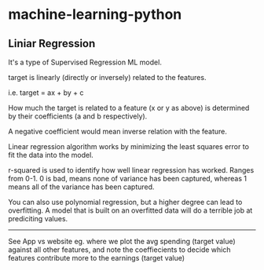 # machine-learning-python

## Liniar Regression

It's a type of Supervised Regression ML model.

target is linearly (directly or inversely) related to the features.

i.e. target = ax + by + c

How much the target is related to a feature (x or y as above) is determined by 
their coefficients (a and b respectively).

A negative coefficient would mean inverse relation with the feature.

Linear regression algorithm works by minimizing the least squares error to fit the data into the model.

r-squared is used to identify how well linear regression has worked. Ranges from 0-1. 0 is bad, means none of variance has been captured, whereas 1 means all of the variance has been captured.

You can also use polynomial regression, but a higher degree can lead to overfitting. A model that is built on an overfitted data will do a terrible job at prediciting values.

------------------------

See App vs website eg. where we plot the avg spending (target value) against all other features, and note the coeffiecients to decide which features contribute more to the earnings (target value)
